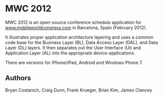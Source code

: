 MWC 2012
===========

MWC 2012 is an open-source conference schedule application for www.mobileworldcongress.com in Barcelona, Spain (February 2012).

It illustrates proper application architecture layering and uses a common code base for the Business Layer (BL), Data Access Layer (DAL), and Data Layer (DL) layers. It then separates out the User Interface (UI) and Application Layer (AL) into the appropriate device-applications.

There are versions for iPhone/iPad, Android and Windows Phone 7.

Authors
-------

Bryan Costanich, 
Craig Dunn,
Frank Krueger, 
Brian Kim, 
James Clancey